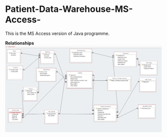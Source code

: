 # Patient-Data-Warehouse-MS-Access-
This is the MS Access version of Java programme.

**Relationships**
![](relationships.jpg)
